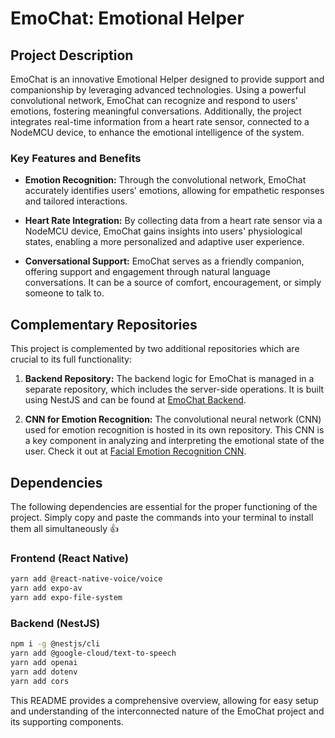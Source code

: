 # EmoChat: Emotional Helper

## Project Description
EmoChat is an innovative Emotional Helper designed to provide support and companionship by leveraging advanced technologies. Using a powerful convolutional network, EmoChat can recognize and respond to users' emotions, fostering meaningful conversations. Additionally, the project integrates real-time information from a heart rate sensor, connected to a NodeMCU device, to enhance the emotional intelligence of the system.

### Key Features and Benefits
- **Emotion Recognition:** Through the convolutional network, EmoChat accurately identifies users' emotions, allowing for empathetic responses and tailored interactions.
  
- **Heart Rate Integration:** By collecting data from a heart rate sensor via a NodeMCU device, EmoChat gains insights into users' physiological states, enabling a more personalized and adaptive user experience.

- **Conversational Support:** EmoChat serves as a friendly companion, offering support and engagement through natural language conversations. It can be a source of comfort, encouragement, or simply someone to talk to.

## Complementary Repositories
This project is complemented by two additional repositories which are crucial to its full functionality:

1. **Backend Repository:** The backend logic for EmoChat is managed in a separate repository, which includes the server-side operations. It is built using NestJS and can be found at [EmoChat Backend](https://github.com/GermanDelRioGuzman/Talk_gpt_backend).

2. **CNN for Emotion Recognition:** The convolutional neural network (CNN) used for emotion recognition is hosted in its own repository. This CNN is a key component in analyzing and interpreting the emotional state of the user. Check it out at [Facial Emotion Recognition CNN](https://github.com/GermanDelRioGuzman/FacialEmotionRecognitionCNN).

## Dependencies

The following dependencies are essential for the proper functioning of the project. Simply copy and paste the commands into your terminal to install them all simultaneously 👍

### Frontend (React Native)

```bash
yarn add @react-native-voice/voice
yarn add expo-av
yarn add expo-file-system
```
### Backend (NestJS)

```bash
npm i -g @nestjs/cli
yarn add @google-cloud/text-to-speech
yarn add openai
yarn add dotenv
yarn add cors
```
This README provides a comprehensive overview, allowing for easy setup and understanding of the interconnected nature of the EmoChat project and its supporting components.
